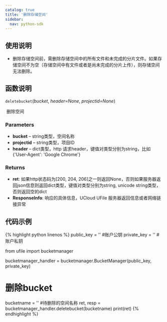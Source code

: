 ```yaml
---
catalog: true  
title: '删除存储空间'
sidebar:
  nav: python-sdk
---
```




## 使用说明

* 删除存储空间前，需删除存储空间中的所有文件和未完成的分片文件。如果存储空间不为空（存储空间中有文件或者是尚未完成的分片上传），则存储空间无法删除。

## 函数说明

`deletebucket`(*bucket*, *header=None*, *projectid=None*)

​				删除空间

### Parameters

-  **bucket** – string类型，空间名称
-  **projectid** – string类型，项目ID
-  **header** – dict类型，http 请求header，键值对类型分别为string，比如{'User-Agent': 'Google Chrome'}

### Returns

* **ret**: 如果http状态码为[200, 204, 206]之一则返回None，否则如果服务器返回json信息则返回dict类型，键值对类型分别为string, unicode string类型，否则返回空的dict
* **ResponseInfo**: 响应的具体信息，UCloud UFile 服务器返回信息或者网络链接异常

## 代码示例

<div class="copyable" markdown="1">

{% highlight python linenos %}
public_key = ''         #账户公钥
private_key = ''        #账户私钥


from ufile import bucketmanager

bucketmanager_handler = bucketmanager.BucketManager(public_key, private_key)

# 删除bucket
bucketname = '' #待删除的空间名称
ret, resp = bucketmanager_handler.deletebucket(bucketname)
print(ret)
{% endhighlight %}
</div>
